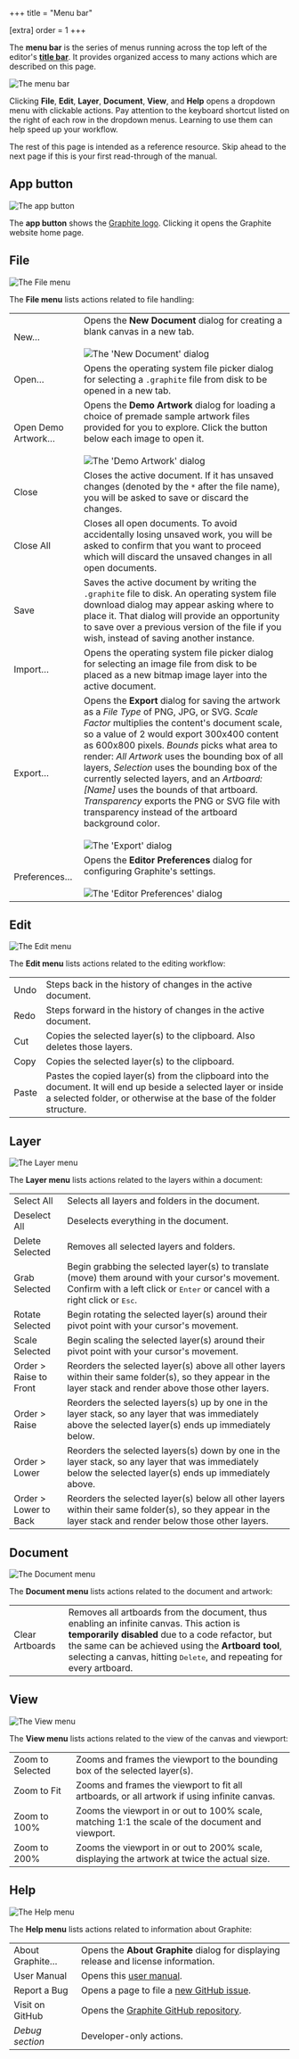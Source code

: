 +++
title = "Menu bar"

[extra]
order = 1
+++

The **menu bar** is the series of menus running across the top left of the editor's [**title bar**](../#title-bar). It provides organized access to many actions which are described on this page.

![The menu bar](https://files.keavon.com/-/BlackAdorableHectorsdolphin/capture.png)

Clicking **File**, **Edit**, **Layer**, **Document**, **View**, and **Help** opens a dropdown menu with clickable actions. Pay attention to the keyboard shortcut listed on the right of each row in the dropdown menus. Learning to use them can help speed up your workflow.

The rest of this page is intended as a reference resource. Skip ahead to the next page if this is your first read-through of the manual.

## App button

![The app button](https://files.keavon.com/-/TinyAllTapaculo/capture.png)

The **app button** shows the [Graphite logo](/logo). Clicking it opens the Graphite website home page.

## File

![The File menu](https://files.keavon.com/-/SpeedyIdioticCockroach/capture.png)

The **File menu** lists actions related to file handling:

| | |
|-|-|
| New… | Opens the **New Document** dialog for creating a blank canvas in a new tab.<br /><br />![The 'New Document' dialog](https://files.keavon.com/-/VioletWillingNorthernseahorse/capture.png) |
| Open… | Opens the operating system file picker dialog for selecting a `.graphite` file from disk to be opened in a new tab. |
| Open Demo Artwork… | Opens the **Demo Artwork** dialog for loading a choice of premade sample artwork files provided for you to explore. Click the button below each image to open it.<br /><br />![The 'Demo Artwork' dialog](https://files.keavon.com/-/BrightScaredPolarbear/capture.png) |
| Close | Closes the active document. If it has unsaved changes (denoted by the `*` after the file name), you will be asked to save or discard the changes. |
| Close All | Closes all open documents. To avoid accidentally losing unsaved work, you will be asked to confirm that you want to proceed which will discard the unsaved changes in all open documents. |
| Save | Saves the active document by writing the `.graphite` file to disk. An operating system file download dialog may appear asking where to place it. That dialog will provide an opportunity to save over a previous version of the file if you wish, instead of saving another instance. |
| Import… | Opens the operating system file picker dialog for selecting an image file from disk to be placed as a new bitmap image layer into the active document. |
| Export… | Opens the **Export** dialog for saving the artwork as a *File Type* of PNG, JPG, or SVG. *Scale Factor* multiplies the content's document scale, so a value of 2 would export 300x400 content as 600x800 pixels. *Bounds* picks what area to render: *All Artwork* uses the bounding box of all layers, *Selection* uses the bounding box of the currently selected layers, and an *Artboard: \[Name\]* uses the bounds of that artboard. *Transparency* exports the PNG or SVG file with transparency instead of the artboard background color.<br /><br />![The 'Export' dialog](https://files.keavon.com/-/EmbellishedChillyAngelwingmussel/capture.png) |
| Preferences… | Opens the **Editor Preferences** dialog for configuring Graphite's settings.<br /><br />![The 'Editor Preferences' dialog](https://files.keavon.com/-/DeliriousRosyNutria/capture.png)

## Edit

![The Edit menu](https://files.keavon.com/-/StrangeDarksalmonUngulate/capture.png)

The **Edit menu** lists actions related to the editing workflow:

| | |
|-|-|
| Undo | Steps back in the history of changes in the active document. |
| Redo | Steps forward in the history of changes in the active document. |
| Cut | Copies the selected layer(s) to the clipboard. Also deletes those layers. |
| Copy | Copies the selected layer(s) to the clipboard. |
| Paste | Pastes the copied layer(s) from the clipboard into the document. It will end up beside a selected layer or inside a selected folder, or otherwise at the base of the folder structure. |

## Layer

![The Layer menu](https://files.keavon.com/-/WetStupendousNorwaylobster/capture.png)

The **Layer menu** lists actions related to the layers within a document:

| | |
|-|-|
| Select All | Selects all layers and folders in the document. |
| Deselect All | Deselects everything in the document. |
| Delete Selected | Removes all selected layers and folders. |
| Grab Selected | Begin grabbing the selected layer(s) to translate (move) them around with your cursor's movement. Confirm with a left click or <kbd>Enter</kbd> or cancel with a right click or <kbd>Esc</kbd>. <!-- TODO: link to more info in nav section --> |
| Rotate Selected | Begin rotating the selected layer(s) around their pivot point with your cursor's movement. <!-- TODO: link to more info in nav section --> |
| Scale Selected | Begin scaling the selected layer(s) around their pivot point with your cursor's movement. <!-- TODO: link to more info in nav section --> |
| Order ><br />Raise to Front | Reorders the selected layer(s) above all other layers within their same folder(s), so they appear in the layer stack and render above those other layers. |
| Order ><br />Raise | Reorders the selected layers(s) up by one in the layer stack, so any layer that was immediately above the selected layer(s) ends up immediately below. |
| Order ><br />Lower | Reorders the selected layers(s) down by one in the layer stack, so any layer that was immediately below the selected layer(s) ends up immediately above. |
| Order ><br />Lower to Back | Reorders the selected layer(s) below all other layers within their same folder(s), so they appear in the layer stack and render below those other layers. |

## Document

![The Document menu](https://files.keavon.com/-/IncomparableTealPullet/capture.png)

The **Document menu** lists actions related to the document and artwork:

| | |
|-|-|
| Clear Artboards | Removes all artboards from the document, thus enabling an infinite canvas. This action is **temporarily disabled** due to a code refactor, but the same can be achieved using the **Artboard tool**, selecting a canvas, hitting <kbd>Delete</kbd>, and repeating for every artboard. |

## View

![The View menu](https://files.keavon.com/-/NocturnalTurbulentJabiru/capture.png)

The **View menu** lists actions related to the view of the canvas and viewport:

| | |
|-|-|
| Zoom to Selected | Zooms and frames the viewport to the bounding box of the selected layer(s). |
| Zoom to Fit | Zooms and frames the viewport to fit all artboards, or all artwork if using infinite canvas. |
| Zoom to 100% | Zooms the viewport in or out to 100% scale, matching 1:1 the scale of the document and viewport. |
| Zoom to 200% | Zooms the viewport in or out to 200% scale, displaying the artwork at twice the actual size. |

## Help

![The Help menu](https://files.keavon.com/-/GhostwhiteWorthwhileLeopardseal/capture.png)

The **Help menu** lists actions related to information about Graphite:

| | |
|-|-|
| About Graphite… | Opens the **About Graphite** dialog for displaying release and license information. |
| User Manual | Opens this [user manual](https://graphite.rs/learn/). |
| Report a Bug | Opens a page to file a [new GitHub issue](https://github.com/GraphiteEditor/Graphite/issues/new). |
| Visit on GitHub | Opens the [Graphite GitHub repository](https://github.com/GraphiteEditor/Graphite). |
| *Debug section* | Developer-only actions. |
